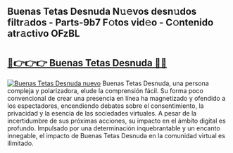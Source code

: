 ## Buenas Tetas Desnuda N𝚞𝚎vos desn𝚞dos filtr𝚊dos - Parts-9b7 F𝚘tos vid𝚎o - C𝚘ntenido atr𝚊ctivo OFzBL

# <h2><a href="http://mb1w3sl.tromn.icu/?c=Buenas+Tetas+Desnuda">🔗👉👉👉 Buenas Tetas Desnuda 🔗🔗</a></h2>

[![Buenas Tetas Desnuda nuevo](https://i.imgur.com/pEAQMta.gif)](http://mb1w3sl.tromn.icu/?c=Buenas+Tetas+Desnuda)
Buenas Tetas Desnuda, una persona compleja y polarizadora, elude la comprensión fácil. Su forma poco convencional de crear una presencia en línea ha magnetizado y ofendido a los espectadores, encendiendo debates sobre el consentimiento, la privacidad y la esencia de las sociedades virtuales. A pesar de la incertidumbre de sus próximas acciones, su impacto en el ámbito digital es profundo. Impulsado por una determinación inquebrantable y un encanto innegable, el impacto de Buenas Tetas Desnuda en la comunidad virtual es ilimitado.
